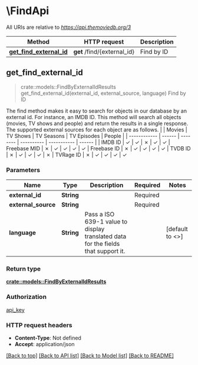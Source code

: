 # \FindApi

All URIs are relative to *https://api.themoviedb.org/3*

Method | HTTP request | Description
------------- | ------------- | -------------
[**get_find_external_id**](FindApi.md#get_find_external_id) | **get** /find/{external_id} | Find by ID



## get_find_external_id

> crate::models::FindByExternalIdResults get_find_external_id(external_id, external_source, language)
Find by ID

The find method makes it easy to search for objects in our database by an external id. For instance, an IMDB ID.  This method will search all objects (movies, TV shows and people) and return the results in a single response.  The supported external sources for each object are as follows.  |              | Movies | TV Shows | TV Seasons | TV Episodes | People | | ------------ | ------ | -------- | ---------- | ----------- | ------ | | IMDB ID      | ✓      | ✓        | ✗          | ✓           | ✓ | Freebase MID | ✗      | ✓        | ✓          | ✓           | ✓ | Freebase ID  | ✗      | ✓        | ✓          | ✓           | ✓ | TVDB ID      | ✗      | ✓        | ✓          | ✓           | ✗ | TVRage ID    | ✗      | ✓        | ✓          | ✓           | ✓ 

### Parameters


Name | Type | Description  | Required | Notes
------------- | ------------- | ------------- | ------------- | -------------
**external_id** | **String** |  | Required | 
**external_source** | **String** |  | Required | 
**language** | **String** | Pass a ISO 639-1 value to display translated data for the fields that support it. |  | [default to <<language>>]

### Return type

[**crate::models::FindByExternalIdResults**](FindByExternalIdResults.md)

### Authorization

[api_key](../README.md#api_key)

### HTTP request headers

- **Content-Type**: Not defined
- **Accept**: application/json

[[Back to top]](#) [[Back to API list]](../README.md#documentation-for-api-endpoints) [[Back to Model list]](../README.md#documentation-for-models) [[Back to README]](../README.md)

